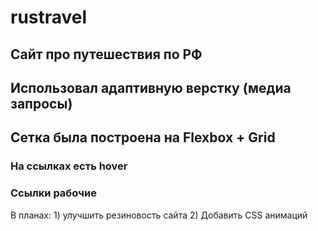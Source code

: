 # rustravel
## Сайт про путешествия по РФ
## Использовал адаптивную верстку (медиа запросы)
## Сетка была построена на Flexbox + Grid

### На ссылках есть hover
### Ссылки рабочие

В планах: 1) улучшить резиновость сайта
2) Добавить CSS анимаций
